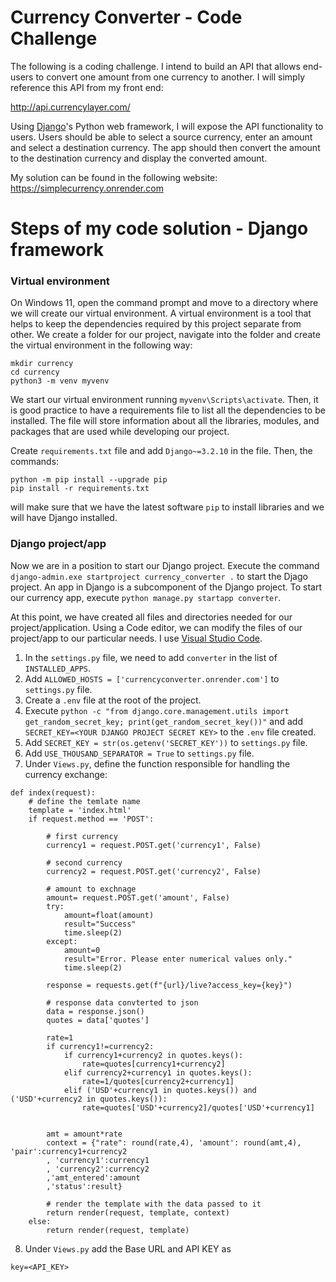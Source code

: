 # Currency Converter - Code Challenge

The following is a coding challenge. I intend to build an API that allows end-users to convert one amount from one currency to another. I will simply reference this API from my front end:

http://api.currencylayer.com/

Using [Django](https://www.djangoproject.com/)'s Python web framework, I will expose the API functionality to users. Users should be able to select a source currency, enter an amount and select a destination currency. The app should then convert the amount to the destination currency and display the converted amount.

My solution can be found in the following website: https://simplecurrency.onrender.com

# Steps of my code solution - Django framework

### Virtual environment ###

On Windows 11, open the command prompt and move to a directory where we will create our virtual environment. A virtual environment is a tool that helps to keep the dependencies required by this project separate from other. We create a folder for our project, navigate into the folder and create the virtual environment in the following way:
```
mkdir currency
cd currency
python3 -m venv myvenv
```

We start our virtual environment running `myvenv\Scripts\activate`. Then, it is good practice to have a requirements file to list all the dependencies to be installed. The file will store information about all the libraries, modules, and packages that are used while developing our project.

Create `requirements.txt` file and add `Django~=3.2.10` in the file. Then, the commands:
```
python -m pip install --upgrade pip
pip install -r requirements.txt
```
will make sure that we have the latest software `pip` to install libraries and we will have Django installed.

### Django project/app ###

Now we are in a position to start our Django project. Execute the command `django-admin.exe startproject currency_converter .` to start the Djago project. An app in Django is a subcomponent of the Django project. To start our currency app, execute `python manage.py startapp converter`. 

At this point, we have created all files and directories needed for our project/application. Using a Code editor, we can modify the files of our project/app to our particular needs. I use [Visual Studio Code](https://code.visualstudio.com/).

1. In the `settings.py` file, we need to add `converter` in the list of `INSTALLED_APPS`.
2. Add `ALLOWED_HOSTS = ['currencyconverter.onrender.com']` to `settings.py` file.
3. Create a `.env` file at the root of the project.
4. Execute `python -c "from django.core.management.utils import get_random_secret_key; print(get_random_secret_key())"` and add `SECRET_KEY=<YOUR DJANGO PROJECT SECRET KEY>` to the `.env` file created.
5. Add `SECRET_KEY = str(os.getenv('SECRET_KEY'))` to `settings.py` file.
6. Add `USE_THOUSAND_SEPARATOR = True` to `settings.py` file.
7. Under `Views.py`, define the function responsible for handling the currency exchange:
```
def index(request):
    # define the temlate name
    template = 'index.html'
    if request.method == 'POST':

        # first currency
        currency1 = request.POST.get('currency1', False)

        # second currency
        currency2 = request.POST.get('currency2', False)

        # amount to exchnage
        amount= request.POST.get('amount', False)
        try:
            amount=float(amount)
            result="Success"
            time.sleep(2)
        except:
            amount=0
            result="Error. Please enter numerical values only."
            time.sleep(2)

        response = requests.get(f"{url}/live?access_key={key}")

        # response data convterted to json
        data = response.json()
        quotes = data['quotes']

        rate=1
        if currency1!=currency2:
            if currency1+currency2 in quotes.keys():
                rate=quotes[currency1+currency2]
            elif currency2+currency1 in quotes.keys():
                rate=1/quotes[currency2+currency1]
            elif ('USD'+currency1 in quotes.keys()) and ('USD'+currency2 in quotes.keys()):
                rate=quotes['USD'+currency2]/quotes['USD'+currency1]
    

        amt = amount*rate
        context = {"rate": round(rate,4), 'amount': round(amt,4), 'pair':currency1+currency2
        , 'currency1':currency1
        , 'currency2':currency2
        ,'amt_entered':amount
        ,'status':result}

        # render the template with the data passed to it
        return render(request, template, context)
    else:
        return render(request, template)
```
8. Under `Views.py` add the Base URL and API KEY as
```url='http://api.currencylayer.com/'
key=<API_KEY>
```
